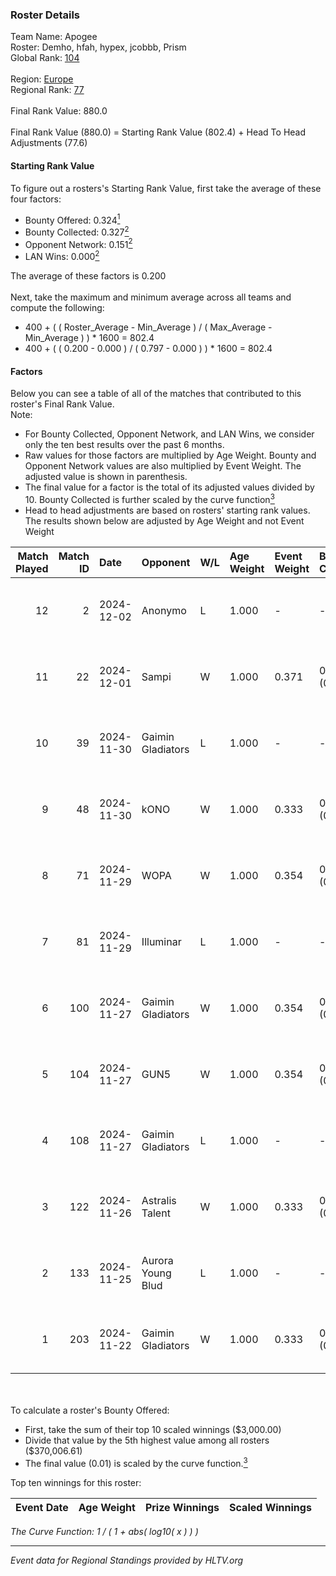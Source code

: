 ### Roster Details<br />
Team Name: Apogee<br />
Roster: Demho, hfah, hypex, jcobbb, Prism<br />
Global Rank: [104](../../standings_global_2024_12_02.md)<br />
<br />
Region: [Europe]( ../../standings_europe_2024_12_02.md)<br />
Regional Rank: [77]( ../../standings_europe_2024_12_02.md)<br />
<br />
Final Rank Value:  880.0<br />
<br />
Final Rank Value (880.0) = Starting Rank Value (802.4) + Head To Head Adjustments (77.6)<br />

#### Starting Rank Value<br />
To figure out a rosters's Starting Rank Value, first take the average of these four factors:<br />
- Bounty Offered: 0.324[<sup>1</sup>](#table2)
- Bounty Collected: 0.327[<sup>2</sup>](#table1)
- Opponent Network: 0.151[<sup>2</sup>](#table1)
- LAN Wins: 0.000[<sup>2</sup>](#table1)

The average of these factors is 0.200<br />
<br />
Next, take the maximum and minimum average across all teams and compute the following:<br />
- 400 + ( ( Roster_Average - Min_Average ) / ( Max_Average - Min_Average ) ) * 1600 = 802.4
- 400 + ( ( 0.200 - 0.000 ) / ( 0.797 - 0.000 ) ) * 1600 = 802.4


#### Factors<br />
Below you can see a table of all of the matches that contributed to this roster's Final Rank Value.<br />
Note:<br />

- For Bounty Collected, Opponent Network, and LAN Wins, we consider only the ten best results over the past 6 months.
- Raw values for those factors are multiplied by Age Weight. Bounty and Opponent Network values are also multiplied by Event Weight. The adjusted value is shown in parenthesis.
- The final value for a factor is the total of its adjusted values divided by 10. Bounty Collected is further scaled by the curve function[<sup>3</sup>](#curveFunction)
- Head to head adjustments are based on rosters' starting rank values. The results shown below are adjusted by Age Weight and not Event Weight
<span id="table1"></span><br />


| Match Played | Match ID | Date       | Opponent          | W/L | Age Weight | Event Weight | Bounty Collected | Opponent Network | LAN Wins  | H2H Adj. | Roster                            |
| -: | -: | :- | :- | :- | :- | :- | :- | :- | :- | -: | :- |
|           12 |        2 | 2024-12-02 | Anonymo           | L   | 1.000      | -            | -                | -                | -         |   -19.84 | Demho, hfah, hypex, jcobbb, Prism |
|           11 |       22 | 2024-12-01 | Sampi             | W   | 1.000      | 0.371        | 0.039 (0.014)    | 0.490 (0.182)    | 0 (0.000) |    19.72 | Demho, hfah, hypex, jcobbb, Prism |
|           10 |       39 | 2024-11-30 | Gaimin Gladiators | L   | 1.000      | -            | -                | -                | -         |    -8.38 | Demho, hfah, hypex, jcobbb, Prism |
|            9 |       48 | 2024-11-30 | kONO              | W   | 1.000      | 0.333        | 0.015 (0.005)    | 0.422 (0.141)    | 0 (0.000) |    15.68 | Demho, hfah, hypex, jcobbb, Prism |
|            8 |       71 | 2024-11-29 | WOPA              | W   | 1.000      | 0.354        | 0.025 (0.009)    | 0.243 (0.086)    | 0 (0.000) |    16.07 | Demho, hfah, hypex, jcobbb, Prism |
|            7 |       81 | 2024-11-29 | Illuminar         | L   | 1.000      | -            | -                | -                | -         |   -15.98 | Demho, hfah, hypex, jcobbb, Prism |
|            6 |      100 | 2024-11-27 | Gaimin Gladiators | W   | 1.000      | 0.354        | 0.061 (0.021)    | 0.921 (0.326)    | 0 (0.000) |    23.27 | Demho, hfah, hypex, jcobbb, Prism |
|            5 |      104 | 2024-11-27 | GUN5              | W   | 1.000      | 0.354        | 0.048 (0.017)    | 1.000 (0.354)    | 0 (0.000) |    26.50 | Demho, hfah, hypex, jcobbb, Prism |
|            4 |      108 | 2024-11-27 | Gaimin Gladiators | L   | 1.000      | -            | -                | -                | -         |    -7.23 | Demho, hfah, hypex, jcobbb, Prism |
|            3 |      122 | 2024-11-26 | Astralis Talent   | W   | 1.000      | 0.333        | 0.004 (0.001)    | 0.332 (0.111)    | 0 (0.000) |    12.53 | Demho, hfah, hypex, jcobbb, Prism |
|            2 |      133 | 2024-11-25 | Aurora Young Blud | L   | 1.000      | -            | -                | -                | -         |    -9.74 | Demho, hfah, hypex, jcobbb, Prism |
|            1 |      203 | 2024-11-22 | Gaimin Gladiators | W   | 1.000      | 0.333        | 0.061 (0.020)    | 0.921 (0.307)    | 0 (0.000) |    25.06 | Demho, hfah, hypex, jcobbb, Prism |

<br />
<span id="table2"></span><br />
To calculate a roster's Bounty Offered:<br />

- First, take the sum of their top 10 scaled winnings ($3,000.00)
- Divide that value by the 5th highest value among all rosters ($370,006.61)
- The final value (0.01) is scaled by the curve function.[<sup>3</sup>](#curveFunction)

Top ten winnings for this roster:<br />

| Event Date | Age Weight | Prize Winnings | Scaled Winnings |
| :- | -: | :- | :- |


<span id="curveFunction"></span>_The Curve Function: 1 / ( 1 + abs( log10( x ) ) )_<br />

---
_Event data for Regional Standings provided by HLTV.org_<br />
